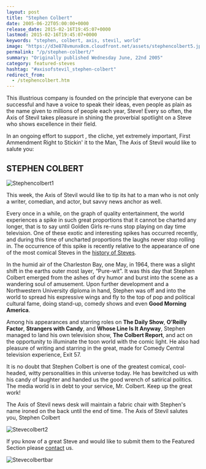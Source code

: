 ```yaml
---
layout: post
title: "Stephen Colbert"
date: 2005-06-22T05:00:00+0000
release_date: 2015-02-16T19:45:07+0000
lastmod: 2015-02-16T19:45:07+0000
keywords: "stephen, colbert, axis, stevil, world"
image: "https://d3e878vmunx8cm.cloudfront.net/assets/stephencolbert5.jpg"
permalink: "/p/stephen-colbert/"
summary: "Originally published Wednesday June, 22nd 2005"
category: featured-steves
hashtag: "#axisofstevil_stephen-colbert"
redirect_from:
  - /stephencolbert.htm
---
```


[id_1]: https://d3e878vmunx8cm.cloudfront.net/assets/stephencolbert5.jpg "Stephencolbert1"[id_2]: https://d3e878vmunx8cm.cloudfront.net/assets/stephencolbert6.jpg "Stephencolbert2"[id_3]: https://d3e878vmunx8cm.cloudfront.net/assets/stephencolbertmural.jpg "Stephencolbertbar"
This illustrious company is founded on the principle that everyone can be successful and have a voice to speak their ideas, even people as plain as the name given to millions of people each year, Steve! Every so often, the Axis of Stevil takes pleasure in shining the proverbial spotlight on a Steve who shows excellence in their field.

In an ongoing effort to support , the cliche, yet extremely important, First Ammendment Right to Stickin' it to the Man, The Axis of Stevil would like to salute you:

## STEPHEN COLBERT ##

![Stephencolbert1][id_1]

This week, the Axis of Stevil would like to tip its hat to a man who is not only a writer, comedian, and actor, but savvy news anchor as well.

Every once in a while, on the graph of quality entertainment, the world experiences a spike in such great proportions that it cannot be charted any longer, that is to say until Golden Girls re-runs stop playing on day time television. One of these exotic and interesting spikes has occurred recently, and during this time of uncharted proportions the laughs never stop rolling in. The occurrence of this spike is recently relative to the appearance of one of the most comical Steves in the [history of Steves](/history "history of Steves").

In the humid air of the Charleston Bay, one May, in 1964, there was a slight shift in the earths outer most layer, “Pure-wit”. It was this day that Stephen Colbert emerged from the ashes of dry humor and burst into the scene as a wandering soul of amusement. Upon further development and a Northwestern University diploma in hand, Stephen was off and into the world to spread his expressive wings and fly to the top of pop and political cultural fame, doing stand-up, comedy shows and even **Good Morning America**.

Among his appearances and starring roles on **The Daily Show**, **O’Reilly Factor**, **Strangers with Candy**, and **Whose Line Is It Anyway**, Stephen managed to land his own television show, **The Colbert Report**, and act on the opportunity to illuminate the toon world with the comic light. He also had pleasure of writing and starring in the great, made for Comedy Central television experience, Exit 57.

It is no doubt that Stephen Colbert is one of the greatest comical, cool-headed, witty personalities in this universe today. He has bewitched us with his candy of laughter and handed us the good wrench of satirical politics. The media world is in debt to your service, Mr. Colbert. Keep up the great work!

The Axis of Stevil news desk will maintain a fabric chair with Stephen's name ironed on the back until the end of time. The Axis of Stevil salutes you, Stephen Colbert

![Stevecolbert2][id_2]

If you know of a great Steve and would like to submit them to the Featured Section please [contact](/contact) us.

![Stevecolbertbar][id_3]
